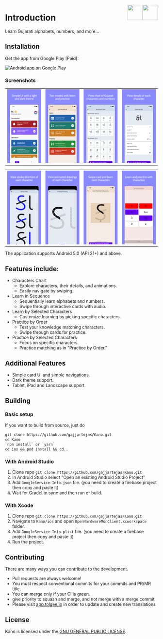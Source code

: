 [<img align="right" src="https://cdn.jsdelivr.net/npm/simple-icons@latest/icons/instagram.svg" width="50" height="50" />](http://www.instagram.com/gajjartejas)
[<img align="right" src="https://cdn.jsdelivr.net/npm/simple-icons@latest/icons/twitter.svg" width="50" height="50" />](http://www.twitter.com/gajjartejas)

# Introduction

Learn Gujarati alphabets, numbers, and more...

## Installation

Get the app from Google Play [Paid]:

<a href="https://play.google.com/store/apps/details?id=com.tejasgajjar.kano">
  <img alt="Android app on Google Play" src="https://developer.android.com/images/brand/en_generic_rgb_wo_60.png" />
</a>

### Screenshots

|                                            |                                                 |                                             |                                              |
|:------------------------------------------:|:-----------------------------------------------:|:-------------------------------------------:|:--------------------------------------------:|
| ![Home](docs/images/v1.0/screenshot-1.png) | ![Sub Items](docs/images/v1.0/screenshot-2.png) | ![Chart](docs/images/v1.0/screenshot-3.png) | ![Detail](docs/images/v1.0/screenshot-4.png) |


|                                                        |                                                             |                                                              |                                                          |
|:------------------------------------------------------:|:-----------------------------------------------------------:|:------------------------------------------------------------:|:--------------------------------------------------------:|
| ![Stroke Direction](docs/images/v1.0/screenshot-5.png) | ![Animated Stroke Order](docs/images/v1.0/screenshot-6.png) | ![Swipe Cards with audio](docs/images/v1.0/screenshot-7.png) | ![Learn and Practice](docs/images/v1.0/screenshot-8.png) |

The application supports Android 5.0 (API 21+) and above.

## Features include:

- Characters Chart
   - Explore characters, their details, and animations.
   - Easily navigate by swiping.
- Learn in Sequence
   - Sequentially learn alphabets and numbers.
   - Swipe through interactive cards with audio.
- Learn by Selected Characters
   - Customize learning by picking specific characters.
- Practice by Order
   - Test your knowledge matching characters.
   - Swipe through cards for practice.
- Practice by Selected Characters
   - Focus on specific characters.
   - Practice matching as in "Practice by Order."

## Additional Features

- Simple card UI and simple navigations.
- Dark theme support.
- Tablet, iPad and Landscape support.

## Building

### Basic setup

If you want to build from source, just do

    git clone https://github.com/gajjartejas/Kano.git
    cd Kano
    `npm install` or `yarn`
    cd ios && pod install && cd..

### With Android Studio

1. Clone repo `git clone https://github.com/gajjartejas/Kano.git`
2. In Android Studio select "Open an existing Android Studio Project"
3. Add `GoogleService-Info.json` file. (you need to create a firebase project then copy and paste it)
4. Wait for Gradel to sync and then run or build.

### With Xcode

1. Clone repo `git clone https://github.com/gajjartejas/Kano.git`
2. Navigate to `Kano/ios` and open `OpenHardwareMonClient.xcworkspace` folder.
3. Add `GoogleService-Info.plist` file. (you need to create a firebase project then copy and paste it)
4. Run the project.

## Contributing

There are many ways you can contribute to the development.

- Pull requests are always welcome!
- You must respect conventional commits for your commits and PR/MR title.
- You can merge only if your CI is green.
- give priority to squash and merge, and not merge with a merge commit
- Please visit [app.tolgee.io](https://app.tolgee.io/projects/501/translations) in order to update and create new translations

## License

Kano is licensed under the [GNU GENERAL PUBLIC LICENSE](https://github.com/gajjartejas/Kano/blob/main/LICENSE).
